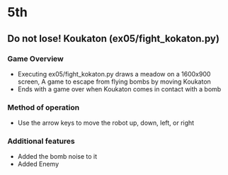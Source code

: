 # 5th
## Do not lose! Koukaton (ex05/fight_kokaton.py)
### Game Overview
- Executing ex05/fight_kokaton.py draws a meadow on a 1600x900 screen,
A game to escape from flying bombs by moving Koukaton
- Ends with a game over when Koukaton comes in contact with a bomb
### Method of operation
- Use the arrow keys to move the robot up, down, left, or right
### Additional features
- Added the bomb noise to it
- Added Enemy